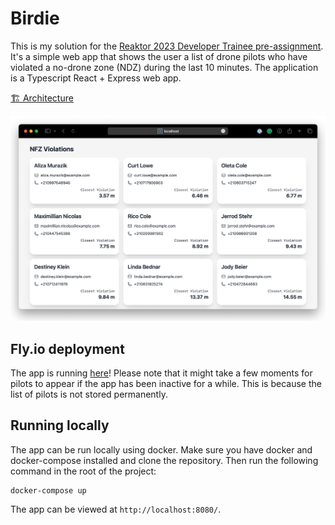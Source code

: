 # Birdie
This is my solution for the [Reaktor 2023 Developer Trainee pre-assignment](https://assignments.reaktor.com/birdnest/). It's a simple web app that shows the user a list of drone pilots who have violated a no-drone zone (NDZ) during the last 10 minutes. The application is a Typescript React + Express web app.

[🏗️ Architecture](https://github.com/JuanitoSebastian/birdie-app/blob/main/docs/architecture.md)

![Screenshot of Birdie](https://raw.githubusercontent.com/JuanitoSebastian/birdie-app/main/docs/birdie_screen.jpg)

## Fly.io deployment
The app is running [here](https://muddy-shadow-6458.fly.dev)! Please note that it might take a few moments for pilots to appear if the app has been inactive for a while. This is because the list of pilots is not stored permanently.

## Running locally
The app can be run locally using docker. Make sure you have docker and docker-compose installed and clone the repository. Then run the following command in the root of the project:
```
docker-compose up
```
The app can be viewed at `http://localhost:8080/`.
